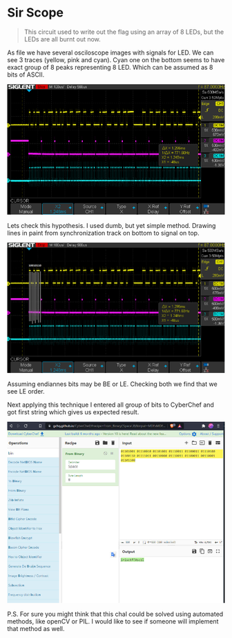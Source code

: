 # Sir Scope

> This circuit used to write out the flag using an array of 8 LEDs, but the LEDs are all burnt out now.

As file we have several osciloscope images with signals for LED. We can see 3 traces (yellow, pink and cyan). Cyan one on the bottom seems to have exact group of 8 peaks representing 8 LED. Which can be assumed as 8 bits of ASCII. 

![img](capture_0.png)

Lets check this hypothesis. I used dumb, but yet simple method. Drawing lines in paint from synchronization track on bottom to signal on top.

![](method.png)

Assuming endiannes bits may be BE or LE. Checking both we find that we see LE order.

Next applying this technique I entered all group of bits to CyberChef and got first string which gives us expected result.

![chef](chef.jpg)

P.S. For sure you might think that this chal could be solved using automated methods, like openCV or PIL. I would like to see if someone will implement that method as well.





